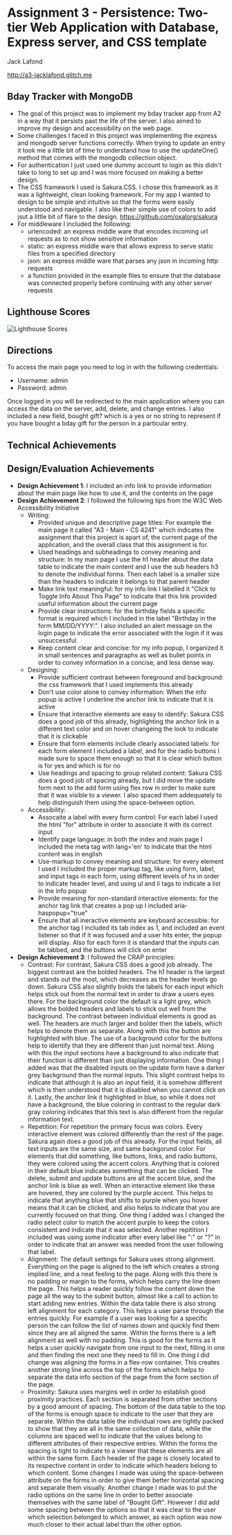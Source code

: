 Assignment 3 - Persistence: Two-tier Web Application with Database, Express server, and CSS template
===

Jack Lafond 

http://a3-jacklafond.glitch.me

## Bday Tracker with MongoDB
- The goal of this project was to implement my bday tracker app from A2 in a way that it persists past the life of the server. I also aimed to improve my design and accessibility on the web page.
- Some challenges I faced in this project was implementing the express and mongodb server functions correctly. When trying to update an entry it took me a little bit of time to understand how to use the updateOne() method that comes with the mongodb collection object.
- For authentication I just used one dummy account to login as this didn't take to long to set up and I was more focused on making a better design.
- The CSS framework I used is Sakura.CSS. I chose this framework as it was a lightweight, clean looking framework. For my app I wanted to design to be simple and intuitive so that the forms were easily understood and navigable. I also like their simple use of colors to add jsut a little bit of flare to the design. https://github.com/oxalorg/sakura
- For middleware I included the following:
  - urlencoded: an express middle ware that encodes incoming url requests as to not show sensitive information
  - static: an express middle ware that allows express to serve static files from a specified directory
  - json: an express middle ware that parses any json in incoming http requests
  - a function provided in the example files to ensure that the database was connected properly before continuing with any other server requests

## Lighthouse Scores
![Lighthouse Scores](img/CS4241_A3_Lighthouse.JPG)
  
## Directions
To access the main page you need to log in with the following credentials:
- Username: admin
- Password: admin

Once logged in you will be redirected to the main application where you can access the data on the server, add, delete, and change entries. I also included a new field, bought gift? which is a yes or no string to represent if you have bought a bday gift for the person in a particular entry.

## Technical Achievements

## Design/Evaluation Achievements
- **Design Achievement 1**: I included an info link to provide information about the main page like how to use it, and the contents on the page
- **Design Achievement 2**: I followed the following tips from the W3C Web Accessibility Initiative
  - Writing:
    - Provided unique and descriptive page titles: For example the main page it called "A3 - Main - CS 4241" which indicates the assignment that this project is apart of, the current page of the application, and the overall class that this assignment is for.
    - Used headings and subheadings to convey meaning and structure: In my main page I use the h1 header about the data table to indicate the main content and I use the sub headers h3 to denote the individual forms. Then each label is a smaller size than the headers to indicate it belongs to that parent header
    - Make link text meaningful: for my info link I labelled it "Click to Toggle Info About This Page" to indicate that this link provided useful information about the current page
    - Provide clear instructions: for the birthday fields a specific format is required which I included in the label "Birthday in the form MM/DD/YYYY:". I also included an alert message on the login page to indicate the error associated with the login if it was unsuccessful.
    - Keep content clear and concise: for my info popup, I organized it in small sentences and paragraphs as well as bullet points in order to convey information in a concise, and less dense way.
  - Designing:
    - Provide sufficient contrast between foreground and background: the css framework that I used implements this already
    - Don't use color alone to convey information: When the info popup is active I underline the anchor link to indicate that it is active
    - Ensure that interactive elements are easy to identify: Sakura CSS does a good job of this already, highlighting the anchor link in a different text color and on hover changeing the look to indicate that it is clickable
    - Ensure that form elements include clearly associated labels: for each form element I included a label, and for the radio buttons I made sure to space them enough so that it is clear which button is for yes and which is for no
    - Use headings and spacing to group related content: Sakura CSS does a good job of spacing already, but I did move the update form next to the add form using flex row in order to make sure that it was visible to a viewer. I also spaced them addequately to help distinguish them using the space-between option.
  - Accessibility:
    - Assocaite a label with every form control: For each label I used the html "for" attribute in order to associate it with its correct input
    - Identify page language: in both the index and main page I included the meta tag with lang='en' to indicate that the html content was in english
    - Use-markup to convey meaning and structure: for every element I used I included the proper markup tag, like using form, label, and input tags in each form, using different levels of hx in order to indicate header level, and using ul and li tags to indicate a list in the info popup
    - Provide meaning for non-standard interactive elements: for the anchor tag link that creates a pop up I included aria-haspopup="true"
    - Ensure that all ineractive elements are keyboard accessible: for the anchor tag I included its tab index as 1, and included an event listener so that if it was focused and a user hits enter, the popup will display. Also for each form it is standard that the inputs can be tabbed, and the buttons will click on enter
- **Design Achievement 3**: I followed the CRAP principles:
  - Contrast:
    For contrast, Sakura CSS does a good job already. The biggest contrast are the bolded headers. The h1 header is the largest and stands out the most, which decreases as the header levels go down. Sakura CSS also slightly bolds the labels for each input which helps stick out from the normal text in order to draw a users eyes there. For the background color the default is a light grey, which allows the bolded headers and labels to stick out well from the background. The contrast between individual elements is good as well. The headers are much larger and bolder then the labels, which helps to denote them as separate. Along with this the button are highlighted with blue. The use of a background color for the buttons help to identify that they are different than just normal text. Along with this the input sections have a background to also indicate that their function is different than just displaying information. One thing I added was that the disabled inputs on the update form have a darker grey background than the normal inputs. This slight contrast helps to indicate that although it is also an input field, it is somehow different which is then understood that it is disabled when you cannot click on it. Lastly, the anchor link it highlighted in blue, so while it does not have a background, the blue coloring in contrast to the regular dark gray coloring indicates that this text is also different from the regular information text. 
  - Repetition:
    For repetition the primary focus was colors. Every interactive element was colored differently than the rest of the page. Sakura again does a good job of this already. For the input fields, all text inputs are the same size, and same backgorund color. For elements that did something, like buttons, links, and radio buttons, they were colored using the accent colors. Anything that is colored in their default blue indicates something that can be clicked. The delete, submit and update buttons are all the accent blue, and the anchor link is blue as well. When an interactive element like these are hovered, they are colored by the purple accent. This helps to indicate that anything blue that shifts to purple when you hover means that it can be clicked, and also helps to indicate that you are currently focused on that thing. One thing I added was I changed the radio select color to match the accent purple to keep the colors consistent and indicate that it was selected. Another repitition I included was using some indicator after every label like ":" or "?" in order to indicate that an answer was needed from the user following that label.
  - Alignment:
    The default settings for Sakura uses strong alignment. Everything on the page is aligned to the left which creates a strong implied line, and a neat feeling to the page. Along with this there is no padding or margin to the forms, which helps carry the line down the page. This helps a reader quickly follow the content down the page all the way to the submit button, almost like a call to action to start adding new entries. Within the data table there is also strong left alignment for each category. This helps a user parse through the entries quickly. For example if a user was looking for a specific person the can follow the list of names down and quickly find them since they are all aligned the same. Within the forms there is a left alignment as well with no padding. This is good for the forms as it helps a user quickly navigate from one input to the next, filling in one and then finding the next one they need to fill in. One thing I did change was aligning the forms in a flex-row container. This creates another strong line across the top of the forms which helps to separate the data info section of the page from the form section of the page.
  - Proximity:
    Sakura uses margins well in order to establish good proximity practices. Each section is separated from other sections by a good amount of spacing. The bottom of the data table to the top of the forms is enough space to indicate to the user that they are separate. Within the data table the individual rows are tightly packed to show that they are all in the same collection of data, while the columns are spaced well to indicate that the values belong to different attributes of their respective entries. Within the forms the spacing is tight to indicate to a viewer that these elements are all within the same form. Each header of the page is closely located to its respective content in order to indicate which headers belong to which content. Some changes I made was using the space-between attribute on the forms in order to give them better horizontal spacing and separate them visually. Another change I made was to put the radio options on the same line in order to better associate themselves with the same label of "Bought Gift". However I did add some spacing between the options so that it was clear to the user which selection belonged to which answer, as each option was now much closer to their actual label than the other option.
    
